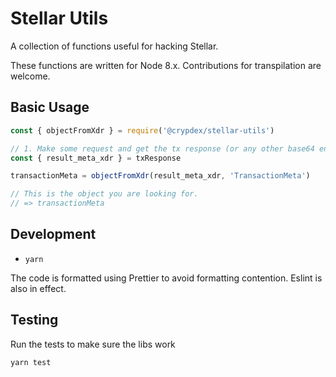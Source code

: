# Stellar Utils
A collection of functions useful for hacking Stellar.

These functions are written for Node 8.x. Contributions for transpilation are welcome.

## Basic Usage

```javascript
const { objectFromXdr } = require('@crypdex/stellar-utils')

// 1. Make some request and get the tx response (or any other base64 encoded XDR doc)
const { result_meta_xdr } = txResponse

transactionMeta = objectFromXdr(result_meta_xdr, 'TransactionMeta')

// This is the object you are looking for.
// => transactionMeta

```



## Development

* `yarn`

The code is formatted using Prettier to avoid formatting contention. Eslint is also in effect.

## Testing

Run the tests to make sure the libs work

`yarn test`
